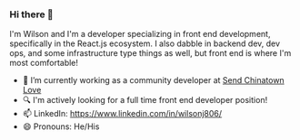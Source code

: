 ### Hi there 👋
I'm Wilson and I'm a developer specializing in front end development, specifically in the React.js ecosystem. I also dabble in backend dev, dev ops, and some infrastructure type things as well, but front end is where I'm most comfortable! 

- 🔭 I’m currently working as a community developer at [Send Chinatown Love](http://sendchinatownlove.com/)
- 🔍 I'm actively looking for a full time front end developer position! 
- 📫 LinkedIn: https://www.linkedin.com/in/wilsonj806/
- 😄 Pronouns: He/His
<!--
**wilsonj806/wilsonj806** is a ✨ _special_ ✨ repository because its `README.md` (this file) appears on your GitHub profile.

Here are some ideas to get you started:
- 🌱 I’m currently improving 
- 👯 I’m looking to collaborate on ...
- 🤔 I’m looking for help with ...

- ⚡ Fun fact: I can dance real good!
-->

